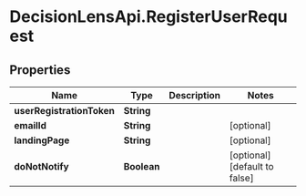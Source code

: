 # DecisionLensApi.RegisterUserRequest

## Properties
Name | Type | Description | Notes
------------ | ------------- | ------------- | -------------
**userRegistrationToken** | **String** |  | 
**emailId** | **String** |  | [optional] 
**landingPage** | **String** |  | [optional] 
**doNotNotify** | **Boolean** |  | [optional] [default to false]


